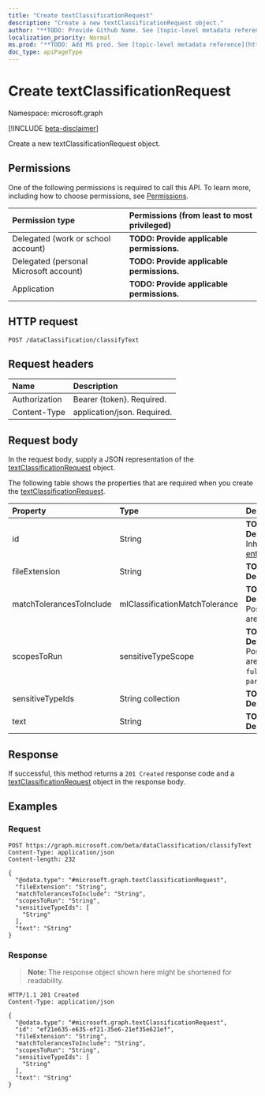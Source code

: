 ```yaml
---
title: "Create textClassificationRequest"
description: "Create a new textClassificationRequest object."
author: "**TODO: Provide Github Name. See [topic-level metadata reference](https://msgo.azurewebsites.net/add/document/guidelines/metadata.html#topic-level-metadata)**"
localization_priority: Normal
ms.prod: "**TODO: Add MS prod. See [topic-level metadata reference](https://msgo.azurewebsites.net/add/document/guidelines/metadata.html#topic-level-metadata)**"
doc_type: apiPageType
---
```


# Create textClassificationRequest
Namespace: microsoft.graph

[!INCLUDE [beta-disclaimer](../../includes/beta-disclaimer.md)]

Create a new textClassificationRequest object.

## Permissions
One of the following permissions is required to call this API. To learn more, including how to choose permissions, see [Permissions](/graph/permissions-reference).

|Permission type|Permissions (from least to most privileged)|
|:---|:---|
|Delegated (work or school account)|**TODO: Provide applicable permissions.**|
|Delegated (personal Microsoft account)|**TODO: Provide applicable permissions.**|
|Application|**TODO: Provide applicable permissions.**|

## HTTP request

<!-- {
  "blockType": "ignored"
}
-->
``` http
POST /dataClassification/classifyText
```

## Request headers
|Name|Description|
|:---|:---|
|Authorization|Bearer {token}. Required.|
|Content-Type|application/json. Required.|

## Request body
In the request body, supply a JSON representation of the [textClassificationRequest](../resources/textclassificationrequest.md) object.

The following table shows the properties that are required when you create the [textClassificationRequest](../resources/textclassificationrequest.md).

|Property|Type|Description|
|:---|:---|:---|
|id|String|**TODO: Add Description** Inherited from [entity](../resources/entity.md)|
|fileExtension|String|**TODO: Add Description**|
|matchTolerancesToInclude|mlClassificationMatchTolerance|**TODO: Add Description**. Possible values are: `exact`, `near`.|
|scopesToRun|sensitiveTypeScope|**TODO: Add Description**. Possible values are: `fullDocument`, `partialDocument`.|
|sensitiveTypeIds|String collection|**TODO: Add Description**|
|text|String|**TODO: Add Description**|



## Response

If successful, this method returns a `201 Created` response code and a [textClassificationRequest](../resources/textclassificationrequest.md) object in the response body.

## Examples

### Request
<!-- {
  "blockType": "request",
  "name": "create_textclassificationrequest_from_"
}
-->
``` http
POST https://graph.microsoft.com/beta/dataClassification/classifyText
Content-Type: application/json
Content-length: 232

{
  "@odata.type": "#microsoft.graph.textClassificationRequest",
  "fileExtension": "String",
  "matchTolerancesToInclude": "String",
  "scopesToRun": "String",
  "sensitiveTypeIds": [
    "String"
  ],
  "text": "String"
}
```


### Response
>**Note:** The response object shown here might be shortened for readability.
<!-- {
  "blockType": "response",
  "truncated": true,
  "@odata.type": "microsoft.graph.textClassificationRequest"
}
-->
``` http
HTTP/1.1 201 Created
Content-Type: application/json

{
  "@odata.type": "#microsoft.graph.textClassificationRequest",
  "id": "ef21e635-e635-ef21-35e6-21ef35e621ef",
  "fileExtension": "String",
  "matchTolerancesToInclude": "String",
  "scopesToRun": "String",
  "sensitiveTypeIds": [
    "String"
  ],
  "text": "String"
}
```

